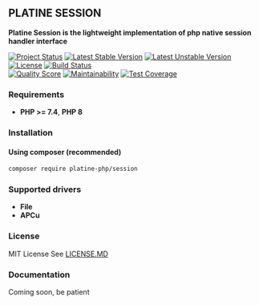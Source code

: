 ## PLATINE SESSION
**Platine Session is the lightweight implementation of php native session handler interface**

[![Project Status](http://opensource.box.com/badges/active.svg)](http://opensource.box.com/badges)
[![Latest Stable Version](https://poser.pugx.org/platine-php/session/v)](https://packagist.org/packages/platine-php/session)
[![Latest Unstable Version](https://poser.pugx.org/platine-php/session/v/unstable)](https://packagist.org/packages/platine-php/session)
[![License](https://poser.pugx.org/platine-php/session/license)](https://packagist.org/packages/platine-php/session)
[![Build Status](https://img.shields.io/travis/com/platine-php/session?style=flat-square)](https://travis-ci.com/platine-php/session)  
[![Quality Score](https://img.shields.io/scrutinizer/g/platine-php/session.svg?style=flat-square)](https://scrutinizer-ci.com/g/platine-php/session)
[![Maintainability](https://api.codeclimate.com/v1/badges/75143ed74a0998ad942f/maintainability)](https://codeclimate.com/github/platine-php/session/maintainability)
[![Test Coverage](https://api.codeclimate.com/v1/badges/75143ed74a0998ad942f/test_coverage)](https://codeclimate.com/github/platine-php/session/test_coverage)

### Requirements 
- **PHP >= 7.4**, **PHP 8** 

### Installation
#### Using composer (recommended)
```bash
composer require platine-php/session
```

### Supported drivers 
- **File**
- **APCu**


### License
MIT License See [LICENSE.MD](LICENSE.MD)

### Documentation 
Coming soon, be patient

